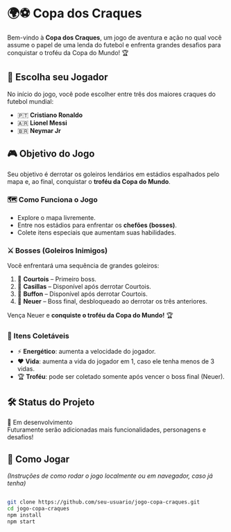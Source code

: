 # 🌍⚽ Copa dos Craques

Bem-vindo à **Copa dos Craques**, um jogo de aventura e ação no qual você assume o papel de uma lenda do futebol e enfrenta grandes desafios para conquistar o troféu da Copa do Mundo! 🏆

## 👤 Escolha seu Jogador

No início do jogo, você pode escolher entre três dos maiores craques do futebol mundial:

- 🇵🇹 **Cristiano Ronaldo**
- 🇦🇷 **Lionel Messi**
- 🇧🇷 **Neymar Jr**


## 🎮 Objetivo do Jogo

Seu objetivo é derrotar os goleiros lendários em estádios espalhados pelo mapa e, ao final, conquistar o **troféu da Copa do Mundo**.

### 🗺️ Como Funciona o Jogo

- Explore o mapa livremente.
- Entre nos estádios para enfrentar os **chefões (bosses)**.
- Colete itens especiais que aumentam suas habilidades.

### ⚔️ Bosses (Goleiros Inimigos)

Você enfrentará uma sequência de grandes goleiros:

1. 🧤 **Courtois** – Primeiro boss.
2. 🧤 **Casillas** – Disponível após derrotar Courtois.
3. 🧤 **Buffon** – Disponível após derrotar Courtois.
4. 🧤 **Neuer** – Boss final, desbloqueado ao derrotar os três anteriores.

Vença Neuer e **conquiste o troféu da Copa do Mundo!** 🏆

### 🎁 Itens Coletáveis

- ⚡ **Energético**: aumenta a velocidade do jogador.
- ❤ **Vida**: aumenta a vida do jogador em 1, caso ele tenha menos de 3 vidas.
- 🏆 **Troféu**: pode ser coletado somente após vencer o boss final (Neuer).

## 🛠️ Status do Projeto

🚧 Em desenvolvimento  
Futuramente serão adicionadas mais funcionalidades, personagens e desafios!

## 📌 Como Jogar

*(Instruções de como rodar o jogo localmente ou em navegador, caso já tenha)*

```bash

git clone https://github.com/seu-usuario/jogo-copa-craques.git
cd jogo-copa-craques
npm install
npm start
